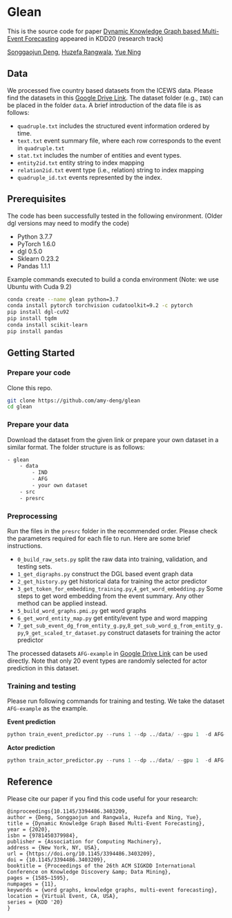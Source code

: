 # Glean

This is the source code for paper [Dynamic Knowledge Graph based Multi-Event Forecasting](https://yue-ning.github.io/docs/KDD20-glean.pdf) appeared in KDD20 (research track)

[Songgaojun Deng](https://amy-deng.github.io/home/), [Huzefa Rangwala](https://cs.gmu.edu/~hrangwal/), [Yue Ning](https://yue-ning.github.io/)


## Data
We processed five country based datasets from the ICEWS data. Please find the datasets in this [Google Drive Link](https://drive.google.com/drive/folders/1qrF1e9I8pnVlCRjb-NPiidZCu5oA0NWL?usp=sharing). The dataset folder (e.g., `IND`) can be placed in the folder `data`. A brief introduction of the data file is as follows:
- `quadruple.txt` includes the structured event information ordered by time.
- `text.txt` event summary file, where each row corresponds to the event in `quadruple.txt`
- `stat.txt` includes the number of entities and event types.
- `entity2id.txt` entity string to index mapping
- `relation2id.txt` event type (i.e., relation) string to index mapping
- `quadruple_id.txt` events represented by the index.

## Prerequisites
The code has been successfully tested in the following environment. (Older dgl versions may need to modify the code)
- Python 3.7.7
- PyTorch 1.6.0
- dgl 0.5.0
- Sklearn 0.23.2
- Pandas 1.1.1

Example commands executed to build a conda environment (Note: we use Ubuntu with Cuda 9.2)
```sh
conda create --name glean python=3.7
conda install pytorch torchvision cudatoolkit=9.2 -c pytorch
pip install dgl-cu92
pip install tqdm
conda install scikit-learn
pip install pandas
```

## Getting Started
### Prepare your code
Clone this repo.
```bash
git clone https://github.com/amy-deng/glean
cd glean
```
### Prepare your data
Download the dataset from the given link or prepare your own dataset in a similar format. The folder structure is as follows:
```sh
- glean
	- data
		- IND
		- AFG
		- your own dataset
	- src
	- presrc
```

### Preprocessing
Run the files in the `presrc` folder in the recommended order. Please check the parameters required for each file to run. Here are some brief instructions.
- `0_build_raw_sets.py` split the raw data into training, validation, and testing sets.
- `1_get_digraphs.py` construct the DGL based event graph data 
- `2_get_history.py` get historical data for training the actor predictor
- `3_get_token_for_embedding_training.py`,`4_get_word_embedding.py` Some steps to get word embedding from the event summary. Any other method can be applied instead.
- `5_build_word_graphs.pmi.py` get word graphs
- `6_get_word_entity_map.py` get entity/event type and word mapping
- `7_get_sub_event_dg_from_entity_g.py`,`8_get_sub_word_g_from_entity_g.py`,`9_get_scaled_tr_dataset.py` construct datasets for training the actor predictor

The processed datasets `AFG-example` in [Google Drive Link](https://drive.google.com/drive/folders/1qrF1e9I8pnVlCRjb-NPiidZCu5oA0NWL?usp=sharing) can be used directly. Note that only 20 event types are randomly selected for actor prediction in this dataset.


### Training and testing
Please run following commands for training and testing. We take the dataset `AFG-example` as the example.

**Event prediction**
```python
python train_event_predictor.py --runs 1 --dp ../data/ --gpu 1  -d AFG-example --seq-len 7
```
**Actor prediction**
```python
python train_actor_predictor.py --runs 1 --dp ../data/ --gpu 1  -d AFG-example --num-r 20 --seq-len 7
```

## Reference

Please cite our paper if you find this code useful for your research:

```
@inproceedings{10.1145/3394486.3403209,
author = {Deng, Songgaojun and Rangwala, Huzefa and Ning, Yue},
title = {Dynamic Knowledge Graph Based Multi-Event Forecasting},
year = {2020},
isbn = {9781450379984},
publisher = {Association for Computing Machinery},
address = {New York, NY, USA},
url = {https://doi.org/10.1145/3394486.3403209},
doi = {10.1145/3394486.3403209},
booktitle = {Proceedings of the 26th ACM SIGKDD International Conference on Knowledge Discovery &amp; Data Mining},
pages = {1585–1595},
numpages = {11},
keywords = {word graphs, knowledge graphs, multi-event forecasting},
location = {Virtual Event, CA, USA},
series = {KDD '20}
}
```
